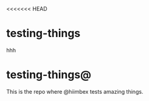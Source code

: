 <<<<<<< HEAD
# testing-things
hhh

# testing-things@

This is the repo where @hiimbex tests amazing things.

